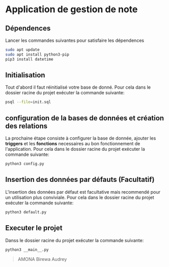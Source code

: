 # Application de gestion de note

## Dépendences 
Lancer les commandes suivantes pour satisfaire les dépendences
```bash
sudo apt update
sudo apt install python3-pip
pip3 install datetime
```
## Initialisation
Tout d'abord il faut réinitialisé votre base de donné. 
Pour cela dans le dossier racine du projet exécuter la commande suivante:
```bash
psql --file=init.sql
```

## configuration de la bases de données et création des relations
La prochaine étape consiste à configurer la base de donnée, ajouter les **triggers** et les **fonctions** necessaires au bon fonctionnement de l'application.
Pour cela dans le dossier racine du projet exécuter la commande suivante:
```bash
python3 config.py
```
## Insertion des données par défauts (Facultatif)
L'insertion des données par défaut est facultative mais recommendé pour un utilisation plus conviviale.
Pour cela dans le dossier racine du projet exécuter la commande suivante:
```bash
python3 default.py
```

## Executer le projet
Danss le dossier racine du projet exécuter la commande suivante:
```bash
python3 __main__.py
```



>AMONA Birewa Audrey
